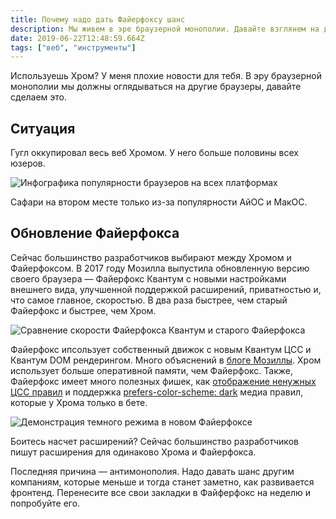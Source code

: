 ```yaml
---
title: Почему надо дать Файерфоксу шанс
description: Мы живем в эре браузерной монополии. Давайте взглянем на другой браузер
date: 2019-06-22T12:48:59.664Z
tags: ["веб", "инструменты"]
---
```


Используешь Хром? У меня плохие новости для тебя. В эру браузерной монополии мы
должны оглядываться на другие браузеры, давайте сделаем это.

## Ситуация

Гугл оккупировал весь веб Хромом. У него больше половины всех юзеров.

![Инфографика популярности браузеров на всех платформах](/images/browser-stats.jpg)

Сафари на втором месте только из-за популярности АйОС и МакОС.

## Обновление Файерфокса

Сейчас большинство разработчиков выбирают между Хромом и Файерфоксом. В 2017
году Мозилла выпустила обновленную версию своего браузера — Файерфокс Квантум с
новыми настройками внешнего вида, улучшенной поддержкой расширений, приватностью
и, что самое главное, скоростью. В два раза быстрее, чем старый Файерфокс и
быстрее, чем Хром.

![Сравнение скорости Файерфокса Квантум и старого Файерфокса](/images/firefox-vs-firefox.jpg)

Файерфокс ипсользует собственный движок с новым Квантум ЦСС и Квантум DOM
рендерингом. Много объяснений в
[блоге Мозиллы](https://hacks.mozilla.org/2017/11/entering-the-quantum-era-how-firefox-got-fast-again-and-where-its-going-to-get-faster/).
Хром использует больше оперативной памяти, чем Файерфокс. Также, Файерфокс имеет много полезных фишек, как
[отображение ненужных ЦСС правил](https://twitter.com/nicolaschevobbe/status/1135798960361263104)
и поддержка
[prefers-color-scheme: dark](https://hacks.mozilla.org/2019/05/firefox-67-dark-mode-css-webrender/)
медиа правил, которые у Хрома только в бете.

![Демонстрация темного режима в новом Файерфоксе](/images/firefox-dark.png)

Боитесь насчет расширений? Сейчас большинство разработчиков пишут расширения для
одинаково Хрома и Файерфокса.

Последняя причина — антимонополия. Надо давать шанс другим компаниям, которые
меньше и тогда станет заметно, как развивается фронтенд. Перенесите все свои закладки в Файферфокс на неделю и попробуйте его.
